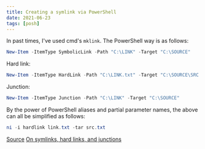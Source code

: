 ```yaml
---
title: Creating a symlink via PowerShell
date: 2021-06-23
tags: [posh]
---
```


In past times, I've used cmd's `mklink`. The PowerShell way is as follows:

```powershell
New-Item -ItemType SymbolicLink -Path "C:\LINK" -Target "C:\SOURCE"
```

Hard link:
```powershell
New-Item -ItemType HardLink -Path "C:\LINK.txt" -Target "C:\SOURCE\SRC.txt"
```

Junction: 
```powershell
New-Item -ItemType Junction -Path "C:\LINK" -Target "C:\SOURCE"
```

By the power of PowerShell aliases and partial parameter names, the above can all be simplified as follows:
```powershell
ni -i hardlink link.txt -tar src.txt
```

[Source](https://techexpert.tips/powershell/powershell-creating-symbolic-link/)
[On symlinks, hard links, and junctions](https://www.2brightsparks.com/resources/articles/NTFS-Hard-Links-Junctions-and-Symbolic-Links.pdf)
